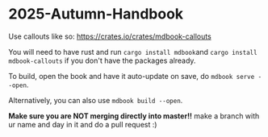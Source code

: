 # 2025-Autumn-Handbook

Use callouts like so: https://crates.io/crates/mdbook-callouts

You will need to have rust and run `cargo install mdbook`and `cargo install mdbook-callouts`
if you don't have the packages already.

To build, open the book and have it auto-update on save, do ``mdbook serve --open``.

Alternatively, you can also use ``mdbook build --open``.

**Make sure you are NOT merging directly into master!!** 
make a branch with ur name and day in it and do a pull request :)